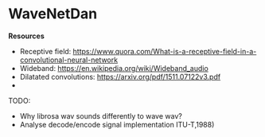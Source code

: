 # WaveNetDan

**Resources**

* Receptive field: https://www.quora.com/What-is-a-receptive-field-in-a-convolutional-neural-network
* Wideband: https://en.wikipedia.org/wiki/Wideband_audio
* Dilatated convolutions: https://arxiv.org/pdf/1511.07122v3.pdf
* 

TODO:

* Why librosa wav sounds differently to wave wav?
* Analyse decode/encode signal implementation ITU-T,1988)
